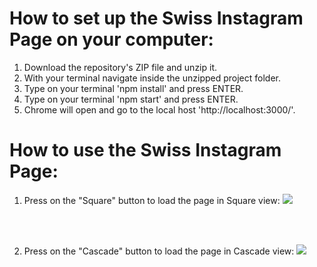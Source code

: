 # How to set up the Swiss Instagram Page on your computer:

1. Download the repository's ZIP file and unzip it.
2. With your terminal navigate inside the unzipped project folder.
3. Type on your terminal 'npm install' and press ENTER.
4. Type on your terminal 'npm start' and press ENTER.
5. Chrome will open and go to the local host 'http://localhost:3000/'.

# How to use the Swiss Instagram Page:

1. Press on the "Square" button to load the page in Square view:
   ![](readmeImages/image01.png)

<br /><br />

2. Press on the "Cascade" button to load the page in Cascade view:
   ![](readmeImages/image02.png)
